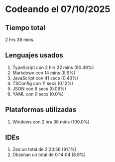 # Codeando el 07/10/2025

## Tiempo total
2 hrs 38 mins.

## Lenguajes usados
1. TypeScript con 2 hrs 22 mins (90.49%)
1. Markdown con 14 mins (8.9%)
1. JavaScript con 41 secs (0.43%)
1. TSConfig con 11 secs (0.12%)
1. JSON con 6 secs (0.06%)
1. YAML con 0 secs (0.0%)

## Plataformas utilizadas
1. Windows con 2 hrs 38 mins (100.0%)

## IDEs
1. Zed un total de 2:23:56 (91.1%)
1. Obsidian un total de 0:14:04 (8.9%)
